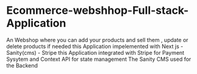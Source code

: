 # Ecommerce-webshhop-Full-stack-Application

 An Webshop where you can add your products and sell them , update or delete products if needed this Application impelemented with Next js - Sanity(cms) - Stripe this Application integrated with Stripe for Payment Sysytem and Context API for state management The Sanity CMS used for the Backend
